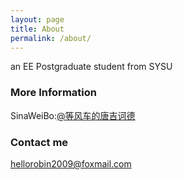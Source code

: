 ```yaml
---
layout: page
title: About
permalink: /about/
---
```


an EE Postgraduate student from SYSU

### More Information

SinaWeiBo:[@等风车的唐吉诃德](http://weibo.com/1747740347/profile?topnav=1&wvr=6)


### Contact me

[hellorobin2009@foxmail.com](mailto:email@domain.com)
